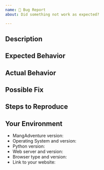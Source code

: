 ```yaml
---
name: 🐛 Bug Report
about: Did something not work as expected?

---
```


## Description
<!-- Provide a detailed description of the -->
<!-- issue, and why you consider it to be a bug. -->

## Expected Behavior
<!-- Tell us what should happen. -->

## Actual Behavior
<!-- Tell us what happens instead. -->

## Possible Fix
<!-- Not obligatory, but suggest a fix or reason for the bug. -->

## Steps to Reproduce
<!-- Provide some screenshots, or an unambiguous set of steps to -->
<!-- reproduce this bug. Include code to reproduce, if relevant. -->

## Your Environment
<!-- Include as many relevant details about your environment as possible. -->
* MangAdventure version:
* Operating System and version:
* Python version:
* Web server and version:
* Browser type and version:
* Link to your website: <!-- If applicable. -->
